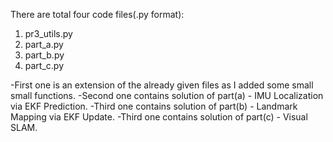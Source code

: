 There are total four code files(.py format):

1. pr3_utils.py
2. part_a.py
3. part_b.py
4. part_c.py

-First one is an extension of the already given files as I added some small small functions.
-Second one contains solution of part(a) - IMU Localization via EKF Prediction.
-Third one contains solution of part(b) - Landmark Mapping via EKF Update.
-Third one contains solution of part(c) - Visual SLAM.
